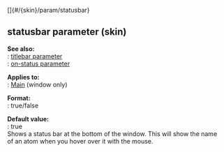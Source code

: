 []{#/{skin}/param/statusbar}    
## statusbar parameter (skin)    
**See also:**    
:   [titlebar parameter](/ref/%7Bskin%7D/param/titlebar)    
:   [on-status parameter](/ref/%7Bskin%7D/param/on-status)    
<!-- -->    
**Applies to:**    
:   [Main](/ref/%7Bskin%7D/control/main) (window only)    
<!-- -->    
**Format:**    
:   true/false    
<!-- -->    
**Default value:**    
:   true    
Shows a status bar at the bottom of the window. This will show the name    
of an atom when you hover over it with the mouse.  